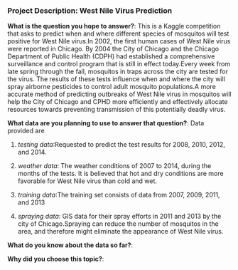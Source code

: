 ### Project Description: West Nile Virus Prediction

**What is the question you hope to answer?**: This is a Kaggle competition that asks to predict when and where different species of mosquitos will test positive for West Nile virus.In 2002, the first human cases of West Nile virus were reported in Chicago. By 2004 the City of Chicago and the Chicago Department of Public Health (CDPH) had established a comprehensive surveillance and control program that is still in effect today.Every week from late spring through the fall, mosquitos in traps across the city are tested for the virus. The results of these tests influence when and where the city will spray airborne pesticides to control adult mosquito populations.A more accurate method of predicting outbreaks of West Nile virus in mosquitos will help the City of Chicago and CPHD more efficiently and effectively allocate resources towards preventing transmission of this potentially deadly virus.

**What data are you planning to use to answer that question?**: Data provided are 

  1) *testing data*:Requested to predict the test results for 2008, 2010, 2012, and 2014.
  
  2) *weather data*: The weather conditions of 2007 to 2014, during the months of the tests. It is believed that hot and dry conditions are more favorable for West Nile virus than cold and wet. 
  
  3) *training data*:The training set consists of data from 2007, 2009, 2011, and 2013
  
  4) *spraying data*: GIS data for their spray efforts in 2011 and 2013 by the city of Chicago.Spraying can reduce the number of mosquitos in the area, and therefore might eliminate the appearance of West Nile virus.
  
**What do you know about the data so far?**:

**Why did you choose this topic?**:

